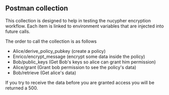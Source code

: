 ## Postman collection

This collection is designed to help in testing the nucypher encryption workflow.  Each item is linked to environment variables that are injected into future calls.

The order to call the collection is as follows

- Alice/derive_policy_pubkey (create a policy)
- Enrico/encrypt_message (encrypt some data inside the policy)
- Bob/public_keys (Get Bob's keys so alice can grant him permission)
- Alice/grant (Grant bob permission to see the policy's data)
- Bob/retrieve (Get alice's data)

If you try to receive the data before you are granted access you will be returned a 500.

